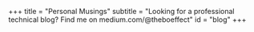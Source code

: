 +++
title = "Personal Musings"
subtitle = "Looking for a professional technical blog? Find me on medium.com/@theboeffect"
id = "blog"
+++